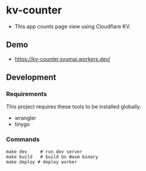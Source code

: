 # kv-counter

* This app counts page view using Cloudflare KV.

## Demo

* https://kv-counter.syumai.workers.dev/

## Development

### Requirements

This project requires these tools to be installed globally.

* wrangler
* tinygo

### Commands

```
make dev     # run dev server
make build   # build Go Wasm binary
make deploy # deploy worker
```
